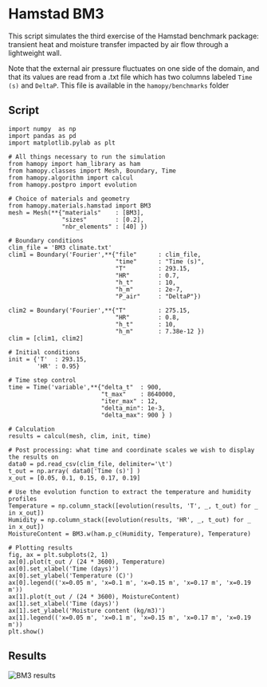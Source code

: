 # Hamstad BM3

This script simulates the third exercise of the Hamstad benchmark package: transient heat and moisture transfer impacted by air flow through a lightweight wall.

Note that the external air pressure fluctuates on one side of the domain, and that its values are read from a .txt file which has two columns labeled `Time (s)` and `DeltaP`. This file is available in the `hamopy/benchmarks` folder

## Script
    
    import numpy  as np
    import pandas as pd
    import matplotlib.pylab as plt
    
    # All things necessary to run the simulation
    from hamopy import ham_library as ham
    from hamopy.classes import Mesh, Boundary, Time
    from hamopy.algorithm import calcul
    from hamopy.postpro import evolution
    
    # Choice of materials and geometry
    from hamopy.materials.hamstad import BM3
    mesh = Mesh(**{"materials"    : [BM3],
                   "sizes"        : [0.2],
                   "nbr_elements" : [40] })
    
    # Boundary conditions
    clim_file = 'BM3 climate.txt'
    clim1 = Boundary('Fourier',**{"file"      : clim_file,
                                  "time"      : "Time (s)",
                                  "T"         : 293.15,
                                  "HR"        : 0.7,
                                  "h_t"       : 10,
                                  "h_m"       : 2e-7,
                                  "P_air"     : "DeltaP"})
    
    clim2 = Boundary('Fourier',**{"T"         : 275.15,
                                  "HR"        : 0.8,
                                  "h_t"       : 10,
                                  "h_m"       : 7.38e-12 })
    clim = [clim1, clim2]
    
    # Initial conditions
    init = {'T'  : 293.15,
            'HR' : 0.95}
    
    # Time step control
    time = Time('variable',**{"delta_t"  : 900,
                              "t_max"    : 8640000,
                              "iter_max" : 12,
                              "delta_min": 1e-3,
                              "delta_max": 900 } )
    
    # Calculation
    results = calcul(mesh, clim, init, time)
    
    # Post processing: what time and coordinate scales we wish to display the results on
    data0 = pd.read_csv(clim_file, delimiter='\t')
    t_out = np.array( data0['Time (s)'] )
    x_out = [0.05, 0.1, 0.15, 0.17, 0.19]
    
    # Use the evolution function to extract the temperature and humidity profiles
    Temperature = np.column_stack([evolution(results, 'T', _, t_out) for _ in x_out])
    Humidity = np.column_stack([evolution(results, 'HR', _, t_out) for _ in x_out])
    MoistureContent = BM3.w(ham.p_c(Humidity, Temperature), Temperature)
    
    # Plotting results
    fig, ax = plt.subplots(2, 1)
    ax[0].plot(t_out / (24 * 3600), Temperature)
    ax[0].set_xlabel('Time (days)')
    ax[0].set_ylabel('Temperature (C)')
    ax[0].legend(('x=0.05 m', 'x=0.1 m', 'x=0.15 m', 'x=0.17 m', 'x=0.19 m'))
    ax[1].plot(t_out / (24 * 3600), MoistureContent)
    ax[1].set_xlabel('Time (days)')
    ax[1].set_ylabel('Moisture content (kg/m3)')
    ax[1].legend(('x=0.05 m', 'x=0.1 m', 'x=0.15 m', 'x=0.17 m', 'x=0.19 m'))
    plt.show()

## Results

![BM3 results](BM3_results.png)
